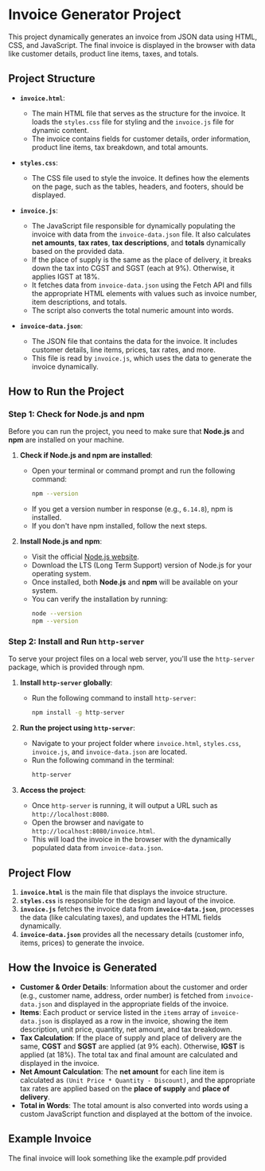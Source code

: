 # Invoice Generator Project

This project dynamically generates an invoice from JSON data using HTML, CSS, and JavaScript. The final invoice is displayed in the browser with data like customer details, product line items, taxes, and totals.

## Project Structure

- **`invoice.html`**: 
  - The main HTML file that serves as the structure for the invoice. It loads the `styles.css` file for styling and the `invoice.js` file for dynamic content.
  - The invoice contains fields for customer details, order information, product line items, tax breakdown, and total amounts.
  
- **`styles.css`**: 
  - The CSS file used to style the invoice. It defines how the elements on the page, such as the tables, headers, and footers, should be displayed.

- **`invoice.js`**: 
  - The JavaScript file responsible for dynamically populating the invoice with data from the `invoice-data.json` file. It also calculates **net amounts**, **tax rates**, **tax descriptions**, and **totals** dynamically based on the provided data.
  - If the place of supply is the same as the place of delivery, it breaks down the tax into CGST and SGST (each at 9%). Otherwise, it applies IGST at 18%.
  - It fetches data from `invoice-data.json` using the Fetch API and fills the appropriate HTML elements with values such as invoice number, item descriptions, and totals.
  - The script also converts the total numeric amount into words.

- **`invoice-data.json`**: 
  - The JSON file that contains the data for the invoice. It includes customer details, line items, prices, tax rates, and more.
  - This file is read by `invoice.js`, which uses the data to generate the invoice dynamically.

## How to Run the Project

### Step 1: Check for Node.js and npm

Before you can run the project, you need to make sure that **Node.js** and **npm** are installed on your machine.

1. **Check if Node.js and npm are installed**:
   - Open your terminal or command prompt and run the following command:
     ```bash
     npm --version
     ```
   - If you get a version number in response (e.g., `6.14.8`), npm is installed.
   - If you don't have npm installed, follow the next steps.

2. **Install Node.js and npm**:
   - Visit the official [Node.js website](https://nodejs.org/).
   - Download the LTS (Long Term Support) version of Node.js for your operating system.
   - Once installed, both **Node.js** and **npm** will be available on your system.
   - You can verify the installation by running:
     ```bash
     node --version
     npm --version
     ```

### Step 2: Install and Run `http-server`

To serve your project files on a local web server, you'll use the `http-server` package, which is provided through npm.

1. **Install `http-server` globally**:
   - Run the following command to install `http-server`:
     ```bash
     npm install -g http-server
     ```

2. **Run the project using `http-server`**:
   - Navigate to your project folder where `invoice.html`, `styles.css`, `invoice.js`, and `invoice-data.json` are located.
   - Run the following command in the terminal:
     ```bash
     http-server
     ```

3. **Access the project**:
   - Once `http-server` is running, it will output a URL such as `http://localhost:8080`.
   - Open the browser and navigate to `http://localhost:8080/invoice.html`.
   - This will load the invoice in the browser with the dynamically populated data from `invoice-data.json`.

## Project Flow

1. **`invoice.html`** is the main file that displays the invoice structure.
2. **`styles.css`** is responsible for the design and layout of the invoice.
3. **`invoice.js`** fetches the invoice data from **`invoice-data.json`**, processes the data (like calculating taxes), and updates the HTML fields dynamically.
4. **`invoice-data.json`** provides all the necessary details (customer info, items, prices) to generate the invoice.

## How the Invoice is Generated

- **Customer & Order Details**: Information about the customer and order (e.g., customer name, address, order number) is fetched from `invoice-data.json` and displayed in the appropriate fields of the invoice.
- **Items**: Each product or service listed in the `items` array of `invoice-data.json` is displayed as a row in the invoice, showing the item description, unit price, quantity, net amount, and tax breakdown.
- **Tax Calculation**: If the place of supply and place of delivery are the same, **CGST** and **SGST** are applied (at 9% each). Otherwise, **IGST** is applied (at 18%). The total tax and final amount are calculated and displayed in the invoice.
- **Net Amount Calculation**: The **net amount** for each line item is calculated as `(Unit Price * Quantity - Discount)`, and the appropriate tax rates are applied based on the **place of supply** and **place of delivery**.
- **Total in Words**: The total amount is also converted into words using a custom JavaScript function and displayed at the bottom of the invoice.

## Example Invoice

The final invoice will look something like the example.pdf provided
